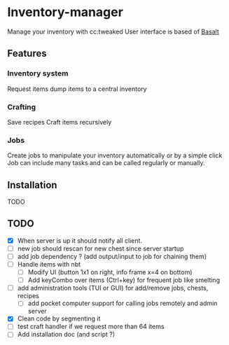 # Inventory-manager

Manage your inventory with cc:tweaked
User interface is based of [Basalt](https://basalt.madefor.cc/#/)


## Features

### Inventory system

Request items
dump items to a central inventory


### Crafting

Save recipes
Craft items recursively


### Jobs

Create jobs to manipulate your inventory automatically or by a simple click
Job can include many tasks and can be called regularly or manually.


## Installation

TODO


## TODO

- [x] When server is up it should notify all client.
- [ ] new job should rescan for new chest since server startup
- [ ] add job dependency ? (add output/input to job for chaining them)
- [ ] Handle items with nbt
  - [ ] Modify UI (button 1x1 on right, info frame x=4 on bottom)
  - [ ] Add keyCombo over items (Ctrl+key) for frequent job like smelting
- [ ] add administration tools (TUI or GUI) for add/remove jobs, chests, recipes
  - [ ] add pocket computer support for calling jobs remotely and admin server
- [x] Clean code by segmenting it
- [ ] test craft handler if we request more than 64 items
- [ ] Add installation doc (and script ?)
